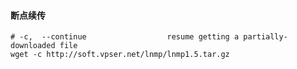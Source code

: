 
#### 断点续传
    # -c,  --continue                  resume getting a partially-downloaded file
    wget -c http://soft.vpser.net/lnmp/lnmp1.5.tar.gz
    